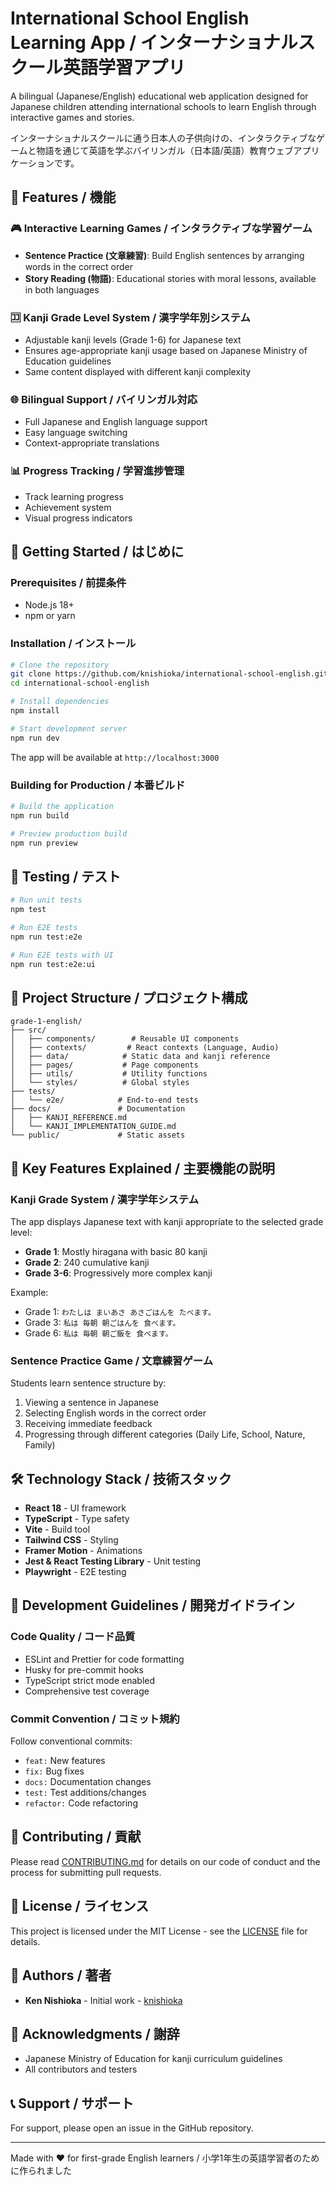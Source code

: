 # International School English Learning App / インターナショナルスクール英語学習アプリ

A bilingual (Japanese/English) educational web application designed for Japanese children attending international schools to learn English through interactive games and stories.

インターナショナルスクールに通う日本人の子供向けの、インタラクティブなゲームと物語を通じて英語を学ぶバイリンガル（日本語/英語）教育ウェブアプリケーションです。

## 🌟 Features / 機能

### 🎮 Interactive Learning Games / インタラクティブな学習ゲーム
- **Sentence Practice (文章練習)**: Build English sentences by arranging words in the correct order
- **Story Reading (物語)**: Educational stories with moral lessons, available in both languages

### 🈁 Kanji Grade Level System / 漢字学年別システム
- Adjustable kanji levels (Grade 1-6) for Japanese text
- Ensures age-appropriate kanji usage based on Japanese Ministry of Education guidelines
- Same content displayed with different kanji complexity

### 🌐 Bilingual Support / バイリンガル対応
- Full Japanese and English language support
- Easy language switching
- Context-appropriate translations

### 📊 Progress Tracking / 学習進捗管理
- Track learning progress
- Achievement system
- Visual progress indicators

## 🚀 Getting Started / はじめに

### Prerequisites / 前提条件
- Node.js 18+ 
- npm or yarn

### Installation / インストール

```bash
# Clone the repository
git clone https://github.com/knishioka/international-school-english.git
cd international-school-english

# Install dependencies
npm install

# Start development server
npm run dev
```

The app will be available at `http://localhost:3000`

### Building for Production / 本番ビルド

```bash
# Build the application
npm run build

# Preview production build
npm run preview
```

## 🧪 Testing / テスト

```bash
# Run unit tests
npm test

# Run E2E tests
npm run test:e2e

# Run E2E tests with UI
npm run test:e2e:ui
```

## 📁 Project Structure / プロジェクト構成

```
grade-1-english/
├── src/
│   ├── components/        # Reusable UI components
│   ├── contexts/         # React contexts (Language, Audio)
│   ├── data/            # Static data and kanji reference
│   ├── pages/           # Page components
│   ├── utils/           # Utility functions
│   └── styles/          # Global styles
├── tests/
│   └── e2e/            # End-to-end tests
├── docs/               # Documentation
│   ├── KANJI_REFERENCE.md
│   └── KANJI_IMPLEMENTATION_GUIDE.md
└── public/             # Static assets
```

## 🎯 Key Features Explained / 主要機能の説明

### Kanji Grade System / 漢字学年システム
The app displays Japanese text with kanji appropriate to the selected grade level:
- **Grade 1**: Mostly hiragana with basic 80 kanji
- **Grade 2**: 240 cumulative kanji
- **Grade 3-6**: Progressively more complex kanji

Example:
- Grade 1: `わたしは まいあさ あさごはんを たべます。`
- Grade 3: `私は 毎朝 朝ごはんを 食べます。`
- Grade 6: `私は 毎朝 朝ご飯を 食べます。`

### Sentence Practice Game / 文章練習ゲーム
Students learn sentence structure by:
1. Viewing a sentence in Japanese
2. Selecting English words in the correct order
3. Receiving immediate feedback
4. Progressing through different categories (Daily Life, School, Nature, Family)

## 🛠️ Technology Stack / 技術スタック

- **React 18** - UI framework
- **TypeScript** - Type safety
- **Vite** - Build tool
- **Tailwind CSS** - Styling
- **Framer Motion** - Animations
- **Jest & React Testing Library** - Unit testing
- **Playwright** - E2E testing

## 📝 Development Guidelines / 開発ガイドライン

### Code Quality / コード品質
- ESLint and Prettier for code formatting
- Husky for pre-commit hooks
- TypeScript strict mode enabled
- Comprehensive test coverage

### Commit Convention / コミット規約
Follow conventional commits:
- `feat:` New features
- `fix:` Bug fixes
- `docs:` Documentation changes
- `test:` Test additions/changes
- `refactor:` Code refactoring

## 🤝 Contributing / 貢献

Please read [CONTRIBUTING.md](CONTRIBUTING.md) for details on our code of conduct and the process for submitting pull requests.

## 📄 License / ライセンス

This project is licensed under the MIT License - see the [LICENSE](LICENSE) file for details.

## 👥 Authors / 著者

- **Ken Nishioka** - Initial work - [knishioka](https://github.com/knishioka)

## 🙏 Acknowledgments / 謝辞

- Japanese Ministry of Education for kanji curriculum guidelines
- All contributors and testers

## 📞 Support / サポート

For support, please open an issue in the GitHub repository.

---

Made with ❤️ for first-grade English learners / 小学1年生の英語学習者のために作られました